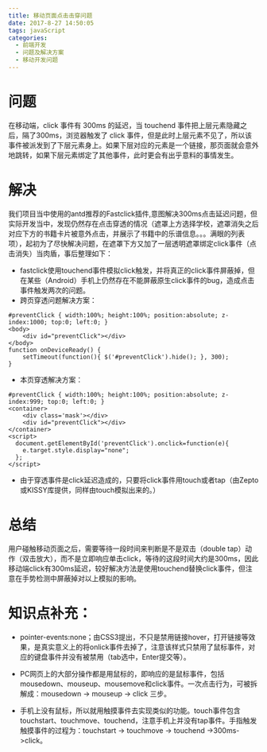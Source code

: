```yaml
---
title: 移动页面点击击穿问题
date: 2017-8-27 14:50:05
tags: javaScript
categories:
  - 前端开发
  - 问题及解决方案
  - 移动开发问题
---
```

# 问题
在移动端，click 事件有 300ms 的延迟，当 touchend 事件把上层元素隐藏之后，隔了300ms，浏览器触发了 click 事件，但是此时上层元素不见了，所以该事件被派发到了下层元素身上。如果下层对应的元素是一个链接，那页面就会意外地跳转，如果下层元素绑定了其他事件，此时更会有出乎意料的事情发生。

# 解决
   我们项目当中使用的antd推荐的Fastclick插件,意图解决300ms点击延迟问题，但实际开发当中，发现仍然存在点击穿透的情况（遮罩上方选择学校，遮罩消失之后对应下方的书籍卡片被意外点击，并展示了书籍中的乐谱信息。。。满眼的列表项），起初为了尽快解决问题，在遮罩下方又加了一层透明遮罩绑定click事件（点击消失）当肉盾，事后整理如下：

  * fastclick使用touchend事件模拟click触发，并将真正的click事件屏蔽掉，但在某些（Android）手机上仍然存在不能屏蔽原生click事件的bug，造成点击事件触发两次的问题。
  * 跨页穿透问题解决方案：
  
  ```
  #preventClick { width:100%; height:100%; position:absolute; z-index:1000; top:0; left:0; }
  <body>
      <div id="preventClick"></div>
  </body>
  function onDeviceReady() {
      setTimeout(function(){ $('#preventClick').hide(); }, 300);
  }
  ```
  * 本页穿透解决方案：
  ```
  #preventClick { width:100%; height:100%; position:absolute; z-index:999; top:0; left:0; }
  <container>
      <div class='mask'></div>
      <div id="preventClick"></div>
  </container>
  <script>
    document.getElementById('preventClick').onclick=function(e){
      e.target.style.display="none";
    };
  </script>
  ```
  * 由于穿透事件是click延迟造成的，只要将click事件用touch或者tap（由Zepto或KISSY库提供，同样由touch模拟出来的。）
# 总结
   用户碰触移动页面之后，需要等待一段时间来判断是不是双击（double tap）动作（双击放大），而不是立即响应单击click，等待的这段时间大约是300ms，因此移动端click有300ms延迟，较好解决方法是使用touchend替换click事件，但注意在手势检测中屏蔽掉对以上模拟的影响。
# 知识点补充：
 * pointer-events:none；由CSS3提出，不只是禁用链接hover，打开链接等效果，是真实意义上的将onlick事件去掉了，注意该样式只禁用了鼠标事件，对应的键盘事件并没有被禁用（tab选中，Enter提交等）。
 * PC网页上的大部分操作都是用鼠标的，即响应的是鼠标事件，包括mousedown、mouseup、mousemove和click事件。一次点击行为，可被拆解成：mousedown -> mouseup -> click 三步。

 * 手机上没有鼠标，所以就用触摸事件去实现类似的功能。touch事件包含touchstart、touchmove、touchend，注意手机上并没有tap事件。手指触发触摸事件的过程为：touchstart -> touchmove -> touchend ->300ms->click。

